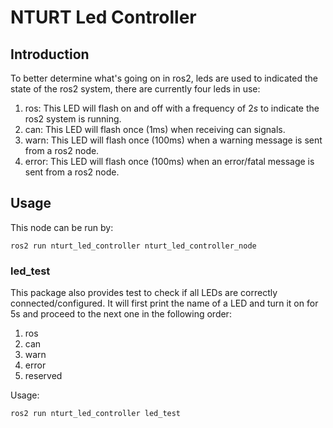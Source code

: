 # NTURT Led Controller

## Introduction

To better determine what's going on in ros2, leds are used to indicated the state of the ros2 system, there are currently four leds in use:

1. ros: This LED will flash on and off with a frequency of $2s$ to indicate the ros2 system is running.
2. can: This LED will flash once (1ms) when receiving can signals.
3. warn: This LED will flash once (100ms) when a warning message is sent from a ros2 node.
4. error: This LED will flash once (100ms) when an error/fatal message is sent from a ros2 node.

## Usage

This node can be run by:

```shell=
ros2 run nturt_led_controller nturt_led_controller_node
```

### led_test

This package also provides test to check if all LEDs are correctly connected/configured. It will first print the name of a LED and turn it on for 5s and proceed to the next one in the following order:

1. ros
2. can
3. warn
4. error
5. reserved

Usage:

```
ros2 run nturt_led_controller led_test
```
